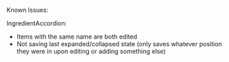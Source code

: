 Known Issues:

IngredientAccordion:
- Items with the same name are both edited
- Not saving last expanded/collapsed state (only saves whatever position they were in upon editing or adding something else)